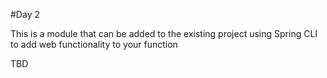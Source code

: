 #Day 2

This is a module that can be added to the existing project using Spring CLI to add web functionality to your function

TBD